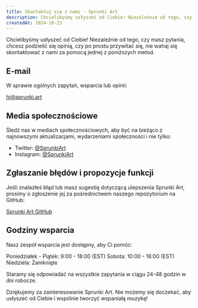 ```yaml
---
title: Skontaktuj się z nami - Sprunki Art
description: Chcielibyśmy usłyszeć od Ciebie! Niezależnie od tego, czy masz pytania, chcesz podzielić się opinią, czy po prostu przywitać się, nie wahaj się skontaktować z nami za pomocą jednej z poniższych metod.
createdAt: 2024-10-23
---
```


Chcielibyśmy usłyszeć od Ciebie! Niezależnie od tego, czy masz pytania, chcesz podzielić się opinią, czy po prostu przywitać się, nie wahaj się skontaktować z nami za pomocą jednej z poniższych metod.

## E-mail

W sprawie ogólnych zapytań, wsparcia lub opinii:

[hi@sprunki.art](mailto:hi@sprunki.art)

## Media społecznościowe

Śledź nas w mediach społecznościowych, aby być na bieżąco z najnowszymi aktualizacjami, wydarzeniami społeczności i nie tylko:

- Twitter: [@SprunkiArt](https://twitter.com/sprunki-art)
- Instagram: [@SprunkiArt](https://instagram.com/sprunki-art)

## Zgłaszanie błędów i propozycje funkcji

Jeśli znalazłeś błąd lub masz sugestię dotyczącą ulepszenia Sprunki Art, prosimy o zgłoszenie jej za pośrednictwem naszego repozytorium na GitHub:

[Sprunki Art GitHub](https://github.com/ZissyW/sprunki-art)

## Godziny wsparcia

Nasz zespół wsparcia jest dostępny, aby Ci pomóc:

Poniedziałek - Piątek: 9:00 - 18:00 (EST)
Sobota: 10:00 - 16:00 (EST)
Niedziela: Zamknięte

Staramy się odpowiadać na wszystkie zapytania w ciągu 24-48 godzin w dni robocze.

Dziękujemy za zainteresowanie Sprunki Art. Nie możemy się doczekać, aby usłyszeć od Ciebie i wspólnie tworzyć wspaniałą muzykę!
